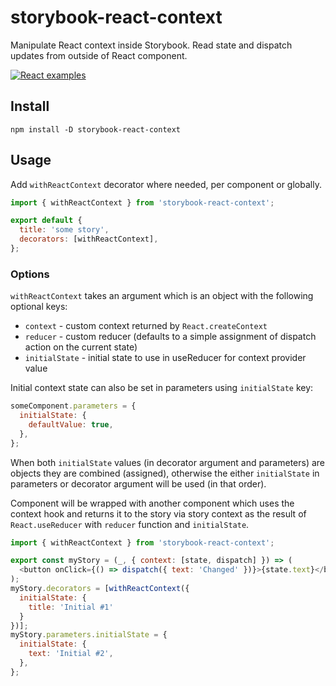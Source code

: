 # storybook-react-context

Manipulate React context inside Storybook. Read state and dispatch updates from outside of React component.

[![React examples](https://img.shields.io/badge/react-blueviolet?style=for-the-badge&logo=storybook&label=examples)](https://tyom.github.io/storybook-addons/react/?path=/story/storybook-react-context)

## Install

```
npm install -D storybook-react-context
```

## Usage

Add `withReactContext` decorator where needed, per component or globally.

```js
import { withReactContext } from 'storybook-react-context';

export default {
  title: 'some story',
  decorators: [withReactContext],
};
```

### Options

`withReactContext` takes an argument which is an object with the following optional keys:

- `context` - custom context returned by `React.createContext`
- `reducer` - custom reducer (defaults to a simple assignment of dispatch action on the current state)
- `initialState` - initial state to use in useReducer for context provider value

Initial context state can also be set in parameters using `initialState` key:

```js
someComponent.parameters = {
  initialState: {
    defaultValue: true,
  },
};
```

When both `initialState` values (in decorator argument and parameters) are objects
they are combined (assigned), otherwise the either `initialState` in parameters or
decorator argument will be used (in that order).

Component will be wrapped with another component which uses the context hook and returns
it to the story via story context as the result of `React.useReducer` with `reducer`
function and `initialState`.

```js
import { withReactContext } from 'storybook-react-context';

export const myStory = (_, { context: [state, dispatch] }) => (
  <button onClick={() => dispatch({ text: 'Changed' })}>{state.text}</button>
);
myStory.decorators = [withReactContext({
  initialState: {
    title: 'Initial #1'
  }
})];
myStory.parameters.initialState = {
  initialState: {
    text: 'Initial #2',
  },
};
```
